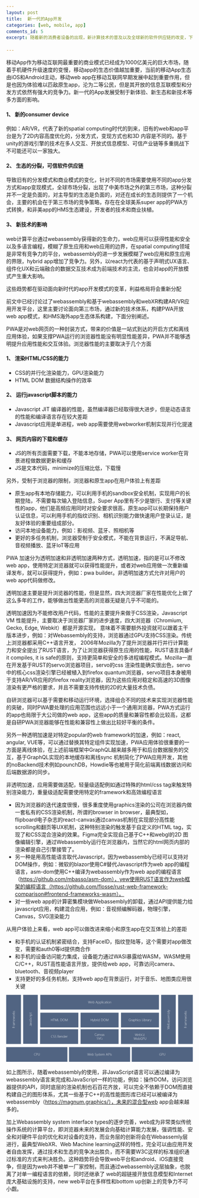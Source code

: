 ```yaml
---
layout: post
title:  新一代的App开发
categories: [web, mobile, app]
comments_id: 5
excerpt: 随着新的消费者设备的出现，新计算技术的普及以及全球新的软件供应链的改变，下一代的app开发已经浮出水面

---
```

移动App作为移动互联网最重要的商业模式已经成为1000亿美元的巨大市场，随着手机硬件升级速度的变慢，移动app的生态价值越加重要，当前的移动App生态由iOS和Android主动，移动web app在移动互联网早期发展中起到重要作用，但是也因为体验难以匹敌原生app，沦为二等公民，但是其开放的信息互联模型和分发方式依然有强大的竞争力。新一代的App发展受制于新体验、新生态和新技术等多方面的影响。

#### 1、	新的consumer device
例如：AR/VR，代表了新的spatial computing时代的到来，旧有的web和app平台是为了2D内容高度优化的，分发方式，变现方式也和3D 内容是不同的。基于unity的游戏引擎的技术在多人交互、开放式信息模型、可信产业链等多重挑战下不可能还可以一家独大。
#### 2、	生态的分裂，可信软件供应链
导致旧有的分发模式和商业模式的变化，针对不同的市场需要使用不同的app分发方式和app变现模式，全球市场分裂，出现了中美市场之外的第三市场，这种分裂并不一定是负面的，对主导型的生态是负面的，对还在成长的生态则提供了一个机会，主要的机会在于第三市场的竞争策略，存在在全球美系super app的PWA方式转换，和非美app的HMS生态建设，开发者的技术和商业扶植。	
#### 3、	新技术的影响
web计算平台通过webassembly获得新的生命力，web应用可以获得性能和安全以及多语言编程，模糊了原生应用和web应用的边界，在spatial computing领域是非常有竞争力的平台，webassembly的进一步发展模糊了web应用和原生应用的界限，hybrid app增加了竞争力。另外，以react为代表的基于声明式UX语言、组件化UX和云端融合的数据交互技术成为前端技术的主流，也会对app的开放模式产生重大影响。

这些趋势都在驱动面向新时代的app开发模式的变革，利益格局将会重新分配

前文中已经讨论过了webassembly和基于webassembly和webXR构建AR/VR应用开发平台，这里主要讨论面向第三市场，通过新的技术体系，构建PWA开放web app模式，和HMS海外app生态体系构建，下面分别阐述。

PWA是对web网页的一种封装方式，带来的价值是一站式到达的开启方式和离线应用体验，如果支撑PWA运行的浏览器性能没有明显性能差异，PWA并不能够透明提升应用性能和交互体验。浏览器性能的主要取决于几个方面

#### 1、	渲染HTML/CSS的能力
  - CSS的并行化渲染能力，GPU渲染能力
  - HTML DOM 数据结构操作的效率
#### 2、	运行javascript脚本的能力
  - Javascript JIT 编译器的性能，虽然编译器已经取得很大进步，但是动态语言的性能和编译语言存在较大差距
  - Javascript应用是单进程，web app需要使用webworker机制实现并行化提速
#### 3、	网页内容的下载和缓存
  - JS的所有页面需要下载，不能本地存储，PWA可以使用service worker在背景进程做数据更新和缓存
  - JS是文本代码，minimize的压缩比低，下载慢
  
  
另外，受制于浏览器的限制，浏览器和原生app在用户体验上有差距

  - 原生app有本地存储能力，可以利用手机的sandbox安全机制，实现用户的长期登陆，不需要每次输入登陆信息，Super App里有不少是银行、支付等关键性的app，他们是高频应用同时对安全要求很高，原生app可以长期保持用户认证信息，可以利用手机的指纹识别、相机识别能力做快速用户登录认证，是友好体验的重要组成部分。
  - 访问本地设备能力，例如：影视频、蓝牙、照相机等
  - 更好的多任务机制，浏览器受制于安全模式，不能在背景运行，不满足导航、音视频播放、蓝牙IoT等应用
  
PWA 加速分为透明加速和非透明加速两种方式，透明加速，指的是可以不修改web app，使用特定浏览器就可以获得性能提升，或者对web应用做一次重新编译发布，就可以获得提升，例如：pwa builder。非透明加速方式允许对用户的web app代码做修改。


透明加速主要是提升浏览器的性能，但是显然，四大浏览器厂家在性能优化上做了这么多年的工作，能够做出性能更高的浏览器无疑是几乎不可能的。

透明加速因为不能修改用户代码，性能的主要提升来做于CSS渲染，Javascript VM 性能提升，主要取决于浏览器厂家的进步速度，四大浏览器（Chromium, Gecko, Edge, Webkit）都是开源实现， 意味着不需要额外投资就可以跟着主干版本进步，例如：对Webassembly的支持，浏览器通过GPU支持CSS渲染。传统上浏览器都采用C++语言开发， 2006年Mozilla为了提升浏览器并行并行计算能力和安全提出了RUST语言，为了让浏览器获得原生应用的性能，RUST语言具备if it compiles, it is safe的原则，支持更简单和安全的多进程编程模式。Mozilla一直在开发基于RUST的servo浏览器项目，servo的css 渲染性能确实很出色，servo中的核心css渲染引擎已经被植入到firefox quantum浏览器，servo项目本身被用于支持AR/VR应用的firefox reality浏览器，因为这些应用对稳定和高速的3D图像渲染有更严格的要求，并且不需要支持传统的2D的大量技术负债。

自研浏览器可以基于需要和移动运行环境，选择组合不同的技术来实现浏览器性能的突破，同时PWA要处理的应用范围也远远小于一个通用浏览器，PWA方式运行的app也局限于大公司做的web app，这些app的质量和兼容性都会比较高，这都是自研PWA浏览器能够在性能和兼容性上做出比较好平衡的条件。


另外一种透明加速是对特定popular的web framework的加速，例如：react, angular, VUE等，可以通过替换其特定组件实现加速，PWA应用体验很重要的一方面是离线体验，在上述前端框架中GraphQL越来越多用于和后台数据服务的交互，基于GraphQL实现的本地缓存和离线sync 机制简化了PWA应用开发，其他的noBackend技术例如pounchDB，Howdie等也被用于简化前端离线数据访问和后端数据源的同步。


非透明加速，应用需要做适配，轻量级适配例如通过特殊的html/css tag来触发特别渲染能力，重量级适配需要使用特定的framework和高效编程语言
  - 因为浏览器的迭代速度很慢，很多重度使用graphics渲染的公司在浏览器内做一套私有的CSS渲染机制，所谓的browser in browser，最典型如，flipboard电子杂志的react-canvas通过canvas机制在实现部分高性能scrolling和翻页等UX机制，这种特别渲染的触发基于自定义的HTML tag，实现了和CSS混合渲染的效果。Figma完全实现自己基于C++和webgl的2D 图像编辑引擎，通过Webassembly运行在浏览器内，当然它的html网页内部的渲染都是自己引擎接管了。
  - 另一种是用高性能语言取代Javascript，因为webassembly已经可以支持对DOM操作，例如：微软的blazor使用C#替代Javascript作为web app的编程语言，asm-dom使用C++编译为webassembly作为web app的编程语言（https://github.com/mbasso/asm-dom），yew使用RUST语言作为web框架的编程语言（https://github.com/flosse/rust-web-framework-comparison#frontend-frameworks-wasm）。
  - 对一些web app的计算密集模块做Webassembly的卸载，通过API提供能力给javascript应用，构建混合应用，例如：音视频编解码器，物理引擎，Canvas，SVG渲染能力


从用户体验上来看，web app可以做改进来缩小和原生app在交互体验上的差距
  - 和手机的认证机制紧密结合，支持FaceID，指纹登陆等，这个需要对app做改变，需要和auth0等id提供商合作
  - 和手机的设备访问能力集成，设备能力通过WASI暴露给WASM，WASM使用C/C++，RUST高性能语言开放，提供给web app，可靠访问camera、bluetooth、音视频player
  - 支持更好的多任务机制，支持web app在背景运行，对于音乐、地图类应用很关键



![web app 架构](../images/webapp.png)

如上图所示，随着webassembly的使用，非JavaScript语言可以通过编译为webassembly语言来完成和JavaScript一样的功能，例如：操作DOM，访问浏览器提供的API，同时底层的渲染机制也石百花齐放，可以完全不依赖于DOM而直接构建自己的图形体系，尤其一些基于C++的高性能图形库已经可以被编译为webassembly（https://magnum.graphics/），未来的混合型web app会越来越多的。

加上Webassembly system interface types的逐步完善，web成为非常类似传统操作系统的计算平台，即浏览器未来的发展会向基础计算能力发展，强调性能、安全和对硬件平台的优化和对设备的支持，而业务层的创新将会在Webassemly层进行，最典型WebXR、Web Machine learning这样的特性，完全可以由应用开发者自由发挥，通过技术和生态的竞争决出胜负，而不需要W3C这样的标准组织通过标准的方式来判决胜负。这种趋势将会导致web平台和android、iOS直接竞争，但是因为web并不被单一厂家控制，而且通过webassembly这层抽象，也脱离了对单一编程语言的依赖，同时还继承了 web的超链接开放信息模型和Internet庞大基础设施的支持，new web平台在多样性和bottom up创新上的竞争力不可小觑。




